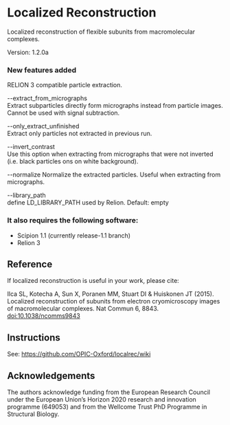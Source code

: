 # Localized Reconstruction

Localized reconstruction of flexible subunits from macromolecular complexes.

Version: 1.2.0a

### New features added

RELION 3 compatible particle extraction.

--extract_from_micrographs  
Extract subparticles directly form micrographs instead from particle images. Cannot be used with signal subtraction.

--only_extract_unfinished  
Extract only particles not extracted in previous run.

--invert_contrast  
Use this option when extracting from micrographs that were not inverted (i.e. black particles ons on white background).

--normalize
Normalize the extracted particles. Useful when extracting from micrographs.

--library_path  
define LD_LIBRARY_PATH used by Relion. Default: empty


### It also requires the following software:
* Scipion 1.1 (currently release-1.1 branch)
* Relion 3

## Reference

If localized reconstruction is useful in your work, please cite:

Ilca SL, Kotecha A, Sun X, Poranen MM, Stuart DI & Huiskonen JT (2015).
Localized reconstruction of subunits from electron cryomicroscopy images of macromolecular complexes.
Nat Commun 6, 8843. [doi:10.1038/ncomms9843](http://dx.doi.org/10.1038/ncomms9843)

## Instructions

See: https://github.com/OPIC-Oxford/localrec/wiki

## Acknowledgements

The authors acknowledge funding from the European Research Council under the European Union’s Horizon 2020 research and innovation programme (649053) and from the Wellcome Trust PhD Programme in Structural Biology.
